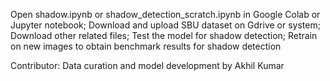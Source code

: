 Open shadow.ipynb or shadow_detection_scratch.ipynb in Google Colab or Jupyter notebook; Download and upload SBU dataset on Gdrive or system; Download other related files; Test the model for shadow detection; Retrain on new images to obtain benchmark results for shadow detection

Contributor: Data curation and model development by Akhil Kumar
